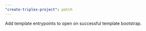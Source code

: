 ```yaml
---
"create-triplex-project": patch
---
```


Add template entrypoints to open on successful template bootstrap.
